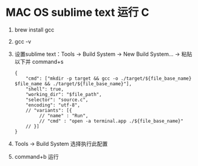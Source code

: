 # MAC OS sublime text 运行 C

1. brew install gcc

2. gcc -v

3. 设置sublime text：Tools → Build System → New Build System... → 粘贴以下并 command+s

   ```
   {
       "cmd": ["mkdir -p target && gcc -o ./target/${file_base_name} $file_name && ./target/${file_base_name}"],
       "shell": true,
       "working_dir": "$file_path",
       "selector": "source.c",
       "encoding": "utf-8",
       // "variants": [{
       		// "name" : "Run",
       		// "cmd" : "open -a terminal.app ./${file_base_name}"
       // }]
   }
   ```

4. Tools → Build System 选择执行此配置

5. command+b 运行

